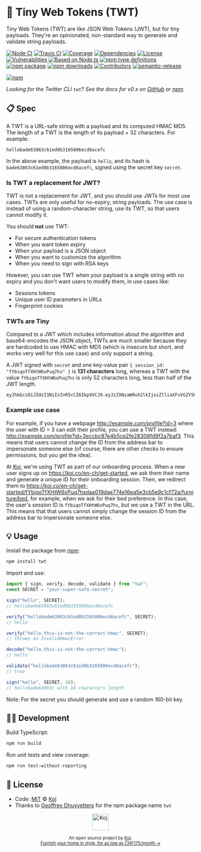 # 🤏 Tiny Web Tokens (TWT)

Tiny Web Tokens (TWT) are like JSON Web Tokens (JWT), but for tiny payloads. They're an opinionated, non-standard way to generate and validate string payloads.

[![Node CI](https://img.shields.io/github/workflow/status/koj-co/twt/Node%20CI?label=GitHub%20CI&logo=github)](https://github.com/koj-co/twt/actions)
[![Travis CI](https://img.shields.io/travis/koj-co/twt?label=Travis%20CI&logo=travis%20ci&logoColor=%23fff)](https://travis-ci.org/koj-co/twt)
[![Coverage](https://coveralls.io/repos/github/koj-co/twt/badge.svg?branch=master&v=2)](https://coveralls.io/github/koj-co/twt?branch=master)
[![Dependencies](https://img.shields.io/librariesio/release/npm/twt)](https://libraries.io/npm/twt)
[![License](https://img.shields.io/npm/l/twt)](https://github.com/koj-co/twt/blob/master/LICENSE)
[![Vulnerabilities](https://img.shields.io/snyk/vulnerabilities/npm/twt.svg)](https://snyk.io/test/npm/twt)
[![Based on Node.ts](https://img.shields.io/badge/based%20on-node.ts-brightgreen)](https://github.com/AnandChowdhary/node.ts)
[![npm type definitions](https://img.shields.io/npm/types/twt.svg)](https://unpkg.com/browse/twt/dist/index.d.ts)
[![npm package](https://img.shields.io/npm/v/twt.svg)](https://www.npmjs.com/package/node.ts)
[![npm downloads](https://img.shields.io/npm/dw/twt)](https://www.npmjs.com/package/node.ts)
[![Contributors](https://img.shields.io/github/contributors/koj-co/twt)](https://github.com/koj-co/twt/graphs/contributors)
[![semantic-release](https://img.shields.io/badge/%20%20%F0%9F%93%A6%F0%9F%9A%80-semantic--release-e10079.svg)](https://github.com/semantic-release/semantic-release)

[![npm](https://nodei.co/npm/twt.png)](https://www.npmjs.com/package/twt)

_Looking for the Twitter CLI `twt`? See the docs for v0.x on [GitHub](https://github.com/geoffreydhuyvetters/twt) or [npm](https://www.npmjs.com/package/twt/v/0.10.4)._

## 📋 Spec

A TWT is a URL-safe string with a payload and its computed HMAC MD5. The length of a TWT is the length of its payload + 32 characters. For example:

```
hellobade63863c61ed0b3165806ecd6acefc
```

In the above example, the payload is `hello`, and its hash is `bade63863c61ed0b3165806ecd6acefc`, signed using the secret key `secret`.

### Is TWT a replacement for JWT?

TWT is not a replacement for JWT, and you should use JWTs for most use cases. TWTs are only useful for no-expiry, string payloads. The use case is instead of using a random-character string, use its TWT, so that users cannot modify it.

You should **not** use TWT:

- For secure authentication tokens
- When you want token expiry
- When your payload is a JSON object
- When you want to customize the algorithm
- When you need to sign with RSA keys

However, you can use TWT when your payload is a single string with no expiry and you don't want users to modify them, in use cases like:

- Sessions tokens
- Unique user ID parameters in URLs
- Fingerprint cookies

### TWTs are Tiny

Compared to a JWT which includes information about the algorithm and base64-encodes the JSON object, TWTs are much smaller because they are hardcoded to use HMAC with MD5 (which is insecure but short, and works very well for this use case) and only support a string.

A JWT signed with `secret` and one key-value pair `{ session_id: "fYbiqoTfXHtW6xPuq7hs" }` is **131 characters** long, whereas a TWT with the value `fYbiqoTfXHtW6xPuq7hs` is only 52 characters long, less than half of the JWT length.

```
eyJhbGciOiJIUzI1NiIsInR5cCI6IkpXVCJ9.eyJzZXNzaW9uX2lkIjoiZlliaXFvVGZYSHRXNnhQdXE3aHMifQ.vrMGzUZ7qt4KXbBRG9VAVlVRGFLXTXYs0cAjQJpSc4s
```

### Example use case

For example, if you have a webpage http://example.com/profile?id=3 where the user with ID = 3 can edit their profile, you can use a TWT instead: http://example.com/profile?id=3eccbc87e4b5ce2fe28308fd9f2a7baf3. This means that users cannot change the ID from the address bar to impersonate someone else (of course, there are other checks to ensure permissions, but you get the idea).

At [Koj](https://koj.co), we're using TWT as part of our onboarding process. When a new user signs up on https://koj.co/en-ch/get-started, we ask them their name and generate a unique ID for their onboarding session. Then, we redirect them to https://koj.co/en-ch/get-started/fYbiqoTfXHtW6xPuq7hsdaa019dae774e16ea5e3cb5e9c1cf72a/furniture/bed, for example, when we ask for their bed preference. In this case, the user's session ID is `fYbiqoTfXHtW6xPuq7hs`, but we use a TWT in the URL. This means that that users cannot simply change the session ID from the address bar to impersonate someone else.

## 💡 Usage

Install the package from [npm](https://www.npmjs.com/package/twt):

```bash
npm install twt
```

Import and use:

```ts
import { sign, verify, decode, validate } from "twt";
const SECRET = "your-super-safe-secret";

sign("hello", SECRET);
// hellobade63863c61ed0b3165806ecd6acefc

verify("hellobade63863c61ed0b3165806ecd6acefc", SECRET);
// hello

verify("hello.this-is-not-the-correct-hmac", SECRET);
// Throws an InvalidHmacError

decode("hello.this-is-not-the-correct-hmac");
// hello

validate("hellobade63863c61ed0b3165806ecd6acefc");
// true

sign("hello", SECRET, 10);
// hellobade63863c with 10 characters length
```

Note: For the secret you should generate and use a random 160-bit key.

## 👩‍💻 Development

Build TypeScript:

```bash
npm run build
```

Run unit tests and view coverage:

```bash
npm run test-without-reporting
```

## 📄 License

- Code: [MIT](./LICENSE) © [Koj](https://koj.co)
- Thanks to [Geoffrey Dhuyvetters](https://github.com/geoffreydhuyvetters) for the npm package name `twt`

<p align="center">
  <a href="https://koj.co">
    <img width="44" alt="Koj" src="https://kojcdn.com/v1598284251/website-v2/koj-github-footer_m089ze.svg">
  </a>
</p>
<p align="center">
  <sub>An open source project by <a href="https://koj.co">Koj</a>. <br> <a href="https://koj.co">Furnish your home in style, for as low as CHF175/month →</a></sub>
</p>
